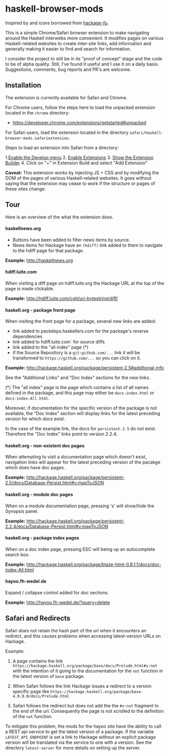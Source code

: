 
# haskell-browser-mods

Inspired by and icons borrowed from [hackage-fu](https://github.com/statusfailed/hackage-fu).

This is a simple Chrome/Safari browser extension to make navigating around the
Haskell interwebs more convenient. It modifies pages on various Haskell-related
websites to create inter-site links, add information and generally making it
easier to find and search for information.

I consider the project to still be in its "proof of concept" stage and the code to be of
alpha quality. Still, I've found it useful and I use it on a daily basis.  Suggestions,
comments, bug reports and PR's are welcome.

## Installation

The extension is currently available for Safari and Chrome.

For Chrome users, follow the steps here to load the unpacked extension located in the `chrome` directory:

- https://developer.chrome.com/extensions/getstarted#unpacked

For Safari users, load the extension located in the directory `safari/haskell-browser-mods.safariextension`.

Steps to load an extension into Safari from a directory:

1.[Enable the Develop menu](http://myownapp.com/manuals/tutorial_create_safariextension/#Enable%20Develop%20menu)
2. [Enable Extensions](http://myownapp.com/manuals/tutorial_create_safariextension/#Enable%20Extensions)
3. [Show the Extension Builder](http://myownapp.com/manuals/tutorial_create_safariextension/#Create%20an%20Extension)
4. Click on "+" in Extension Build and select "Add Extension"


__Caveat:__ This extension works by injecting JS + CSS and by modifying
the DOM of the pages of various Haskell-related websites.
It goes without saying that the extension may cease to work
if the structure or pages of these sites change.

## Tour

Here is an overview of the what the extension does.

#### haskellnews.org

- Buttons have been added to filter news items by source.
- News items for Hackage have an `(hdiff)` link added to them to navigate to the hdiff page for that package.

__Example:__ http://haskellnews.org

#### hdiff.luite.com

When visiting a diff page on hdiff.luite.org the Hackage URL at the top of the page is made clickable.

__Example:__ http://hdiff.luite.com/cgit/uri-bytestring/diff/

#### haskell.org - package front page

When visiting the front page for a package, several new links are added:

- link added to packdeps.haskellers.com for the package's reverse dependencies
- link added to hdiff.luite.com` for source diffs
- link added to the "all index" page (*)
- if the Source Repository is a `git:github.com/...` link it will be transformed
to `https://github.com/...` so you can click on it.

__Example:__ http://hackage.haskell.org/package/persistent-2.5#additional-info

See the "Additional Links" and "Doc Index" sections for the new links.

(*) The "all index" page is the page which contains a list of all names defined in the package,
and this page may either be `docs-index.html` or `docs-index-All.html`.

Moreover, if documentation for the specific version of the package is not
available, the "Doc Index" section will display links for the
latest preceding version for which docs exist.

In the case of the example link, the docs for `persistent-2.5` do not exist. Therefore
the "Doc Index" links point to version 2.2.4.

#### haskell.org - non-existent doc pages

When attempting to visit a documentation page which doesn't exist,
navigation links will appear for the latest preceding version of
the pacakge which does have doc pages.

__Example:__ http://hackage.haskell.org/package/persistent-2.5/docs/Database-Persist.html#v:mapToJSON

#### haskell.org - module doc pages

When on a module documentation page, pressing 's' will show/hide the Synopsis panel.

__Example:__ http://hackage.haskell.org/package/persistent-2.2.4/docs/Database-Persist.html#v:mapToJSON

#### haskell.org - package index pages

When on a doc index page, pressing ESC will being up an autocomplete search box.

__Example:__ http://hackage.haskell.org/package/blaze-html-0.8.1.1/docs/doc-index-All.html

#### hayoo.fh-wedel.de

Expand / collapse control added for doc sections.

__Example:__ http://hayoo.fh-wedel.de/?query=delete

## Safari and Redirects

Safari does not retain the hash part of the url when it encounters an redirect,
and this causes problems when accessing latest-version URLs on Hackage.

Example:

1. A page contains the link `https://hackage.haskell.org/package/base/docs/Prelude.html#v:not`
with the intention of it going to the documentation for the `not` function in the latest version of `base` package.

2. When Safari follows the link Hackage issues a redirect to a version specific page like `https://hackage.haskell.org/package/base-4.9.0.0/docs/Prelude.html`

3. Safari follows the redirect but does not add the the `#v:not` fragment to the end of the url.
Consequently the page is not scrolled to the definition of the `not` function.

To mitigate this problem, the mods for the hayoo site have the ability to call a REST api service
to get the latest version of a package. If the variable `LATEST_API_ENDPOINT` is set
a link to Hackage without an explicit package version will be translated via the service to one
with a version.  See the directory `latest-server` for more details on setting up the server.

